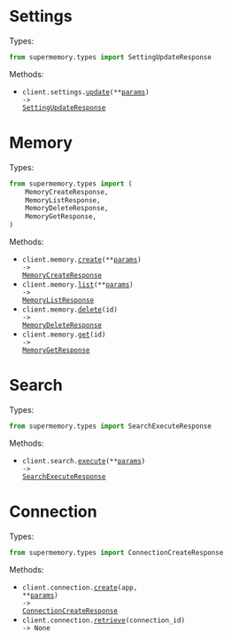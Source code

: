 # Settings

Types:

```python
from supermemory.types import SettingUpdateResponse
```

Methods:

- <code title="put /settings">client.settings.<a href="./src/supermemory/resources/settings.py">update</a>(\*\*<a href="src/supermemory/types/setting_update_params.py">params</a>) -> <a href="./src/supermemory/types/setting_update_response.py">SettingUpdateResponse</a></code>

# Memory

Types:

```python
from supermemory.types import (
    MemoryCreateResponse,
    MemoryListResponse,
    MemoryDeleteResponse,
    MemoryGetResponse,
)
```

Methods:

- <code title="post /add">client.memory.<a href="./src/supermemory/resources/memory.py">create</a>(\*\*<a href="src/supermemory/types/memory_create_params.py">params</a>) -> <a href="./src/supermemory/types/memory_create_response.py">MemoryCreateResponse</a></code>
- <code title="get /memories">client.memory.<a href="./src/supermemory/resources/memory.py">list</a>(\*\*<a href="src/supermemory/types/memory_list_params.py">params</a>) -> <a href="./src/supermemory/types/memory_list_response.py">MemoryListResponse</a></code>
- <code title="delete /delete/{id}">client.memory.<a href="./src/supermemory/resources/memory.py">delete</a>(id) -> <a href="./src/supermemory/types/memory_delete_response.py">MemoryDeleteResponse</a></code>
- <code title="get /memory/{id}">client.memory.<a href="./src/supermemory/resources/memory.py">get</a>(id) -> <a href="./src/supermemory/types/memory_get_response.py">MemoryGetResponse</a></code>

# Search

Types:

```python
from supermemory.types import SearchExecuteResponse
```

Methods:

- <code title="post /search">client.search.<a href="./src/supermemory/resources/search.py">execute</a>(\*\*<a href="src/supermemory/types/search_execute_params.py">params</a>) -> <a href="./src/supermemory/types/search_execute_response.py">SearchExecuteResponse</a></code>

# Connection

Types:

```python
from supermemory.types import ConnectionCreateResponse
```

Methods:

- <code title="get /connect/{app}">client.connection.<a href="./src/supermemory/resources/connection.py">create</a>(app, \*\*<a href="src/supermemory/types/connection_create_params.py">params</a>) -> <a href="./src/supermemory/types/connection_create_response.py">ConnectionCreateResponse</a></code>
- <code title="get /connections/{connectionId}">client.connection.<a href="./src/supermemory/resources/connection.py">retrieve</a>(connection_id) -> None</code>
